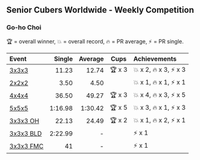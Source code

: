 ## Senior Cubers Worldwide - Weekly Competition
### Go-ho Choi

🏆 = overall winner, 💥 = overall record, 🔥 = PR average, ⚡ = PR single.

| Event | Single | Average | Cups | Achievements|
| :-- | --: | --: | :--: | :-- |
| [3x3x3](go_ho_choi/333.md) | 11.23 | 12.74 | <span style="white-space: nowrap">🏆 x 3</span> | <span style="white-space: nowrap">💥 x 2, 🔥 x 3, ⚡ x 3</span> |
| [2x2x2](go_ho_choi/222.md) | 3.50 | 4.50 | <span style="white-space: nowrap"></span> | <span style="white-space: nowrap">💥 x 1, 🔥 x 1, ⚡ x 1</span> |
| [4x4x4](go_ho_choi/444.md) | 36.50 | 49.27 | <span style="white-space: nowrap">🏆 x 3</span> | <span style="white-space: nowrap">💥 x 4, 🔥 x 3, ⚡ x 5</span> |
| [5x5x5](go_ho_choi/555.md) | 1:16.98 | 1:30.42 | <span style="white-space: nowrap">🏆 x 5</span> | <span style="white-space: nowrap">💥 x 3, 🔥 x 1, ⚡ x 3</span> |
| [3x3x3 OH](go_ho_choi/333oh.md) | 22.13 | 24.49 | <span style="white-space: nowrap">🏆 x 2</span> | <span style="white-space: nowrap">💥 x 1, 🔥 x 2, ⚡ x 1</span> |
| [3x3x3 BLD](go_ho_choi/333bf.md) | 2:22.99 | - | <span style="white-space: nowrap"></span> | <span style="white-space: nowrap">⚡ x 1</span> |
| [3x3x3 FMC](go_ho_choi/333fm.md) | 41 | - | <span style="white-space: nowrap"></span> | <span style="white-space: nowrap">⚡ x 1</span> |

<!-- Global site tag (gtag.js) - Google Analytics -->
<script async src="https://www.googletagmanager.com/gtag/js?id=UA-86348435-3"></script>
<script>window.dataLayer = window.dataLayer || []; function gtag() {dataLayer.push(arguments);} gtag('js', new Date()); gtag('config', 'UA-86348435-3');</script>

